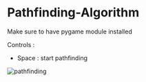 # Pathfinding-Algorithm

Make sure to have pygame module installed

Controls :
- Space : start pathfinding

![pathfinding](https://user-images.githubusercontent.com/83479553/158625146-da1ff5d6-cbef-49aa-9cc3-ff61cc6941e0.png)
